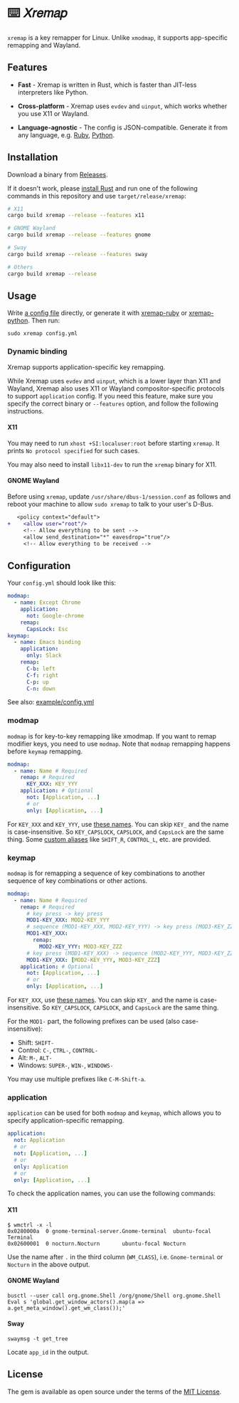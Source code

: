 # :keyboard: 𝑋𝑟𝑒𝑚𝑎𝑝

`xremap` is a key remapper for Linux. Unlike `xmodmap`, it supports app-specific remapping and Wayland.

## Features

* **Fast** - Xremap is written in Rust, which is faster than JIT-less interpreters like Python.

* **Cross-platform** - Xremap uses `evdev` and `uinput`, which works whether you use X11 or Wayland.

* **Language-agnostic** - The config is JSON-compatible. Generate it from any language,
  e.g. [Ruby](https://github.com/xremap/xremap-ruby), [Python](https://github.com/xremap/xremap-python).

## Installation

Download a binary from [Releases](https://github.com/k0kubun/xremap/releases).

If it doesn't work, please [install Rust](https://doc.rust-lang.org/cargo/getting-started/installation.html)
and run one of the following commands in this repository and use `target/release/xremap`:

```bash
# X11
cargo build xremap --release --features x11

# GNOME Wayland
cargo build xremap --release --features gnome

# Sway
cargo build xremap --release --features sway

# Others
cargo build xremap --release
```

## Usage

Write [a config file](#Configuration) directly, or generate it with
[xremap-ruby](https://github.com/xremap/xremap-ruby) or [xremap-python](https://github.com/xremap/xremap-python).
Then run:

```
sudo xremap config.yml
```

### Dynamic binding

Xremap supports application-specific key remapping.

While Xremap uses `evdev` and `uinput`, which is a lower layer than X11 and Wayland,
Xremap also uses X11 or Wayland compositor-specific protocols to support `application` config.
If you need this feature, make sure you specify the correct binary or `--features` option,
and follow the following instructions.

#### X11

You may need to run `xhost +SI:localuser:root` before starting `xremap`.
It prints `No protocol specified` for such cases.

You may also need to install `libx11-dev` to run the `xremap` binary for X11.

#### GNOME Wayland

Before using `xremap`, update `/usr/share/dbus-1/session.conf` as follows and reboot your machine
to allow `sudo xremap` to talk to your user's D-Bus.

```diff
   <policy context="default">
+    <allow user="root"/>
     <!-- Allow everything to be sent -->
     <allow send_destination="*" eavesdrop="true"/>
     <!-- Allow everything to be received -->
```

## Configuration
Your `config.yml` should look like this:

```yml
modmap:
  - name: Except Chrome
    application:
      not: Google-chrome
    remap:
      CapsLock: Esc
keymap:
  - name: Emacs binding
    application:
      only: Slack
    remap:
      C-b: left
      C-f: right
      C-p: up
      C-n: down
```

See also: [example/config.yml](./example/config.yml)

### modmap

`modmap` is for key-to-key remapping like xmodmap.
If you want to remap modifier keys, you need to use `modmap`.
Note that `modmap` remapping happens before `keymap` remapping.

```yml
modmap:
  - name: Name # Required
    remap: # Required
      KEY_XXX: KEY_YYY
    application: # Optional
      not: [Application, ...]
      # or
      only: [Application, ...]
```

For `KEY_XXX` and `KEY_YYY`, use [these names](https://github.com/emberian/evdev/blob/1d020f11b283b0648427a2844b6b980f1a268221/src/scancodes.rs#L26-L572).
You can skip `KEY_` and the name is case-insensitive. So `KEY_CAPSLOCK`, `CAPSLOCK`, and `CapsLock` are the same thing.
Some [custom aliases](src/config/key.rs) like `SHIFT_R`, `CONTROL_L`, etc. are provided.

### keymap

`modmap` is for remapping a sequence of key combinations to another sequence of key combinations or other actions.

```yml
modmap:
  - name: Name # Required
    remap: # Required
      # key press -> key press
      MOD1-KEY_XXX: MOD2-KEY_YYY
      # sequence (MOD1-KEY_XXX, MOD2-KEY_YYY) -> key press (MOD3-KEY_ZZZ)
      MOD1-KEY_XXX:
        remap:
          MOD2-KEY_YYY: MOD3-KEY_ZZZ
      # key press (MOD1-KEY_XXX) -> sequence (MOD2-KEY_YYY, MOD3-KEY_ZZZ)
      MOD1-KEY_XXX: [MOD2-KEY_YYY, MOD3-KEY_ZZZ]
    application: # Optional
      not: [Application, ...]
      # or
      only: [Application, ...]
```

For `KEY_XXX`, use [these names](https://github.com/emberian/evdev/blob/1d020f11b283b0648427a2844b6b980f1a268221/src/scancodes.rs#L26-L572).
You can skip `KEY_` and the name is case-insensitive. So `KEY_CAPSLOCK`, `CAPSLOCK`, and `CapsLock` are the same thing.

For the `MOD1-` part, the following prefixes can be used (also case-insensitive):

* Shift: `SHIFT-`
* Control: `C-`, `CTRL-`, `CONTROL-`
* Alt: `M-`, `ALT-`
* Windows: `SUPER-`, `WIN-`, `WINDOWS-`

You may use multiple prefixes like `C-M-Shift-a`.

### application

`application` can be used for both `modmap` and `keymap`, which allows you to specify application-specific remapping.

```yml
application:
  not: Application
  # or
  not: [Application, ...]
  # or
  only: Application
  # or
  only: [Application, ...]
```

To check the application names, you can use the following commands:

#### X11

```
$ wmctrl -x -l
0x0280000a  0 gnome-terminal-server.Gnome-terminal  ubuntu-focal Terminal
0x02600001  0 nocturn.Nocturn       ubuntu-focal Nocturn
```

Use the name after `.` in the third column (`WM_CLASS`), i.e. `Gnome-terminal` or `Nocturn` in the above output.

#### GNOME Wayland

```
busctl --user call org.gnome.Shell /org/gnome/Shell org.gnome.Shell Eval s 'global.get_window_actors().map(a => a.get_meta_window().get_wm_class());'
```

#### Sway

```
swaymsg -t get_tree
```

Locate `app_id` in the output.

## License

The gem is available as open source under the terms of the [MIT License](https://opensource.org/licenses/MIT).
